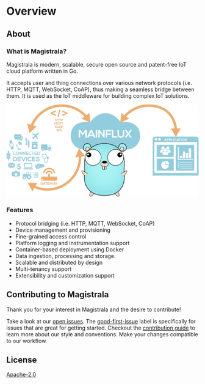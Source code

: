 # Overview

## About

### What is Magistrala?

Magistrala is modern, scalable, secure open source and patent-free IoT cloud platform written in Go.

It accepts user and thing connections over various network protocols (i.e. HTTP, MQTT, WebSocket, CoAP), thus making a seamless bridge between them. It is used as the IoT middleware for building complex IoT solutions.

![banner][gopher]

### Features

- Protocol bridging (i.e. HTTP, MQTT, WebSocket, CoAP)
- Device management and provisioning
- Fine-grained access control
- Platform logging and instrumentation support
- Container-based deployment using Docker
- Data ingestion, processing and storage.
- Scalable and distributed by design
- Multi-tenancy support
- Extensibility and customization support

## Contributing to Magistrala

Thank you for your interest in Magistrala and the desire to contribute!

Take a look at our [open issues][open-issues]. The [good-first-issue][good-first-issue] label is specifically for issues that are great for getting started. Checkout the [contribution guide][contribution-guide] to learn more about our style and conventions. Make your changes compatible to our workflow.

## License

[Apache-2.0][license]

[gopher]: img/gopherBanner.jpg
[open-issues]: https://github.com/absmach/magistrala/issues
[good-first-issue]: https://github.com/absmach/magistrala/labels/good-first-issue
[contribution-guide]: https://github.com/absmach/magistrala/blob/master/CONTRIBUTING.md
[license]: https://github.com/absmach/magistrala/blob/master/LICENSE
